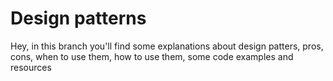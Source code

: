 # Design patterns

Hey, in this branch you'll find some explanations about design patters, pros, cons, when to use them, how to use them, some code examples and resources
